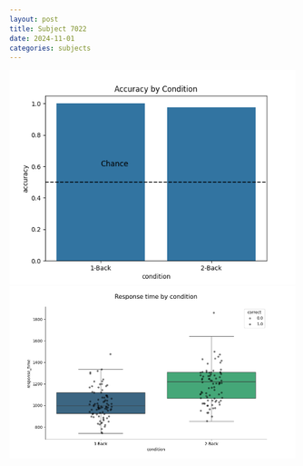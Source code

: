 ```yaml
---
layout: post
title: Subject 7022
date: 2024-11-01
categories: subjects
---
```


![](data/7022/run-3/7022_ATS_acc.png)
![](data/7022/run-3/7022_ATS_rt.png)
